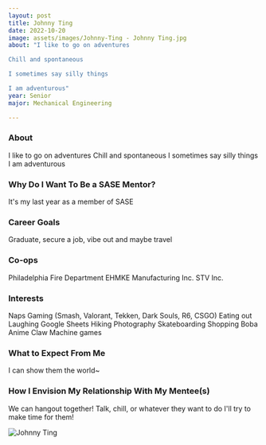 ```yaml
---
layout: post
title: Johnny Ting 
date: 2022-10-20
image: assets/images/Johnny-Ting - Johnny Ting.jpg
about: "I like to go on adventures

Chill and spontaneous

I sometimes say silly things

I am adventurous"
year: Senior
major: Mechanical Engineering

---
```


### About

I like to go on adventures
Chill and spontaneous
I sometimes say silly things
I am adventurous 

### Why Do I Want To Be a SASE Mentor?

It's my last year as a member of SASE

### Career Goals

Graduate, secure a job, vibe out and maybe travel

### Co-ops

Philadelphia Fire Department
EHMKE Manufacturing Inc.
STV Inc.

### Interests

Naps
Gaming (Smash, Valorant, Tekken, Dark Souls, R6, CSGO)
Eating out
Laughing
Google Sheets
Hiking
Photography
Skateboarding
Shopping
Boba
Anime
Claw Machine games

### What to Expect From Me

I can show them the world~

### How I Envision My Relationship With My Mentee(s) 

We can hangout together! Talk, chill, or whatever they want to do I'll try to make time for them!

<div class="text-center my-5">
    <img src="https://sase-drexel.github.io/mentorship-2021/assets/images/Johnny-Ting.jpg" alt="Johnny Ting" class="rounded post-img" />
</div>
